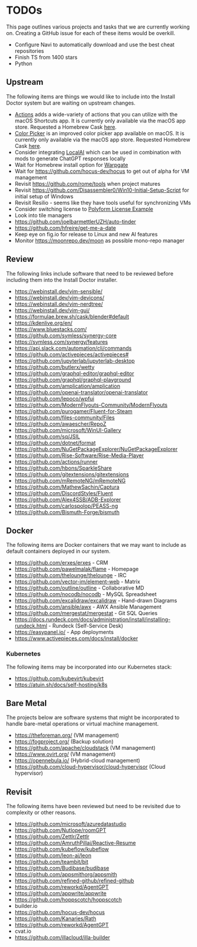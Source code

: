 # TODOs

This page outlines various projects and tasks that we are currently working on. Creating a GitHub issue for each of these items would be overkill.

* Configure Navi to automatically download and use the best cheat repositories
* Finish TS from 1400 stars
* Python

## Upstream

The following items are things we would like to include into the Install Doctor system but are waiting on upstream changes.

* [Actions](https://github.com/sindresorhus/Actions) adds a wide-variety of actions that you can utilize with the macOS Shortcuts app. It is currently only available via the macOS app store. Requested a Homebrew Cask [here](https://github.com/sindresorhus/Actions/issues/127).
* [Color Picker](https://github.com/sindresorhus/System-Color-Picker) is an improved color picker app available on macOS. It is currently only available via the macOS app store. Requested Homebrew Cask [here](https://github.com/sindresorhus/System-Color-Picker/issues/32).
* Consider integrating [LocalAI](https://github.com/go-skynet/LocalAI) which can be used in combination with mods to generate ChatGPT responses locally
* Wait for Homebrew install option for [Warpgate](https://github.com/warp-tech/warpgate)
* Wait for https://github.com/hocus-dev/hocus to get out of alpha for VM management
* Revisit https://github.com/rome/tools when project matures
* Revisit https://github.com/Disassembler0/Win10-Initial-Setup-Script for initial setup of Windows
* Revisit Resilio - seems like they have tools useful for synchronizing VMs
* Consider switching license to [Polyform License Example](https://github.com/dosyago/DiskerNet/blob/fun/LICENSE.md)
* Look into tile managers
* https://github.com/joelbarmettlerUZH/auto-tinder
* https://github.com/hfreire/get-me-a-date
* Keep eye on fig.io for release to Linux and new AI features
* Monitor https://moonrepo.dev/moon as possible mono-repo manager

## Review

The following links include software that need to be reviewed before including them into the Install Doctor installer.

* https://webinstall.dev/vim-sensible/
* https://webinstall.dev/vim-devicons/
* https://webinstall.dev/vim-nerdtree/
* https://webinstall.dev/vim-gui/
* https://formulae.brew.sh/cask/blender#default
* https://kdenlive.org/en/
* https://www.bluestacks.com/
* https://github.com/symless/synergy-core
* https://symless.com/synergy/features
* https://api.slack.com/automation/cli/commands
* https://github.com/activepieces/activepieces#
* https://github.com/jupyterlab/jupyterlab-desktop
* https://github.com/butlerx/wetty
* https://github.com/graphql-editor/graphql-editor
* https://github.com/graphql/graphql-playground
* https://github.com/amplication/amplication
* https://github.com/openai-translator/openai-translator
* https://github.com/lepoco/wpfui
* https://github.com/ModernFlyouts-Community/ModernFlyouts
* https://github.com/purogamer/Fluent-for-Steam
* https://github.com/files-community/Files
* https://github.com/awaescher/RepoZ
* https://github.com/microsoft/WinUI-Gallery
* https://github.com/sq/JSIL
* https://github.com/dotnet/format
* https://github.com/NuGetPackageExplorer/NuGetPackageExplorer
* https://github.com/Rise-Software/Rise-Media-Player
* https://github.com/actions/runner
* https://github.com/hbons/SparkleShare
* https://github.com/gitextensions/gitextensions
* https://github.com/mRemoteNG/mRemoteNG
* https://github.com/MathewSachin/Captura
* https://github.com/DiscordStyles/Fluent
* https://github.com/Alex4SSB/ADB-Explorer
* https://github.com/carlospolop/PEASS-ng
* https://github.com/Bismuth-Forge/bismuth

## Docker

The following items are Docker containers that we may want to include as default containers deployed in our system.

* https://github.com/erxes/erxes - CRM
* https://github.com/pawelmalak/flame - Homepage
* https://github.com/thelounge/thelounge - IRC
* https://github.com/vector-im/element-web - Matrix
* https://github.com/outline/outline - Collaborative MD
* https://github.com/nocodb/nocodb - MySQL Spreadsheet
* https://github.com/excalidraw/excalidraw - Hand-drawn Diagrams
* https://github.com/ansible/awx - AWX Ansible Management
* https://github.com/mergestat/mergestat - Git SQL Queries
* https://docs.rundeck.com/docs/administration/install/installing-rundeck.html - Rundeck (Self-Service Desk)
* https://easypanel.io/ - App deployments
* https://www.activepieces.com/docs/install/docker

### Kubernetes

The following items may be incorporated into our Kubernetes stack:

* https://github.com/kubevirt/kubevirt
* https://atuin.sh/docs/self-hosting/k8s

## Bare Metal

The projects below are software systems that might be incorporated to handle bare-metal operations or virtual machine management.

* https://theforeman.org/ (VM management)
* https://fogproject.org/ (Backup solution)
* https://github.com/apache/cloudstack (VM management)
* https://www.ovirt.org/ (VM management)
* https://opennebula.io/ (Hybrid-cloud management)
* https://github.com/cloud-hypervisor/cloud-hypervisor (Cloud hypervisor)

## Revisit

The following items have been reviewed but need to be revisited due to complexity or other reasons.

* https://github.com/microsoft/azuredatastudio
* https://github.com/Nutlope/roomGPT
* https://github.com/Zettlr/Zettlr
* https://github.com/AmruthPillai/Reactive-Resume
* https://github.com/kubeflow/kubeflow
* https://github.com/leon-ai/leon
* https://github.com/teambit/bit
* https://github.com/Budibase/budibase
* https://github.com/appsmithorg/appsmith
* https://github.com/refined-github/refined-github
* https://github.com/reworkd/AgentGPT
* https://github.com/appwrite/appwrite
* https://github.com/hoppscotch/hoppscotch
* builder.io
* https://github.com/hocus-dev/hocus
* https://github.com/Kanaries/Rath
* https://github.com/reworkd/AgentGPT
* cvat.io
* https://github.com/illacloud/illa-builder
